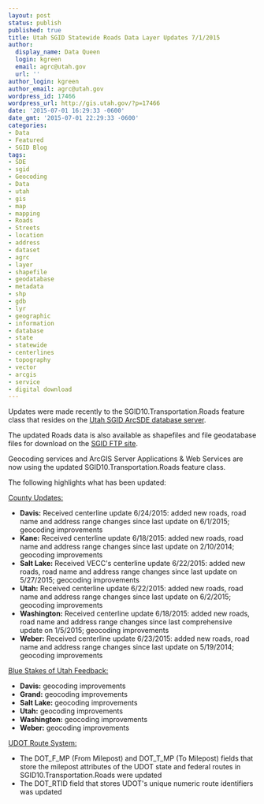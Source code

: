 ```yaml
---
layout: post
status: publish
published: true
title: Utah SGID Statewide Roads Data Layer Updates 7/1/2015
author:
  display_name: Data Queen
  login: kgreen
  email: agrc@utah.gov
  url: ''
author_login: kgreen
author_email: agrc@utah.gov
wordpress_id: 17466
wordpress_url: http://gis.utah.gov/?p=17466
date: '2015-07-01 16:29:33 -0600'
date_gmt: '2015-07-01 22:29:33 -0600'
categories:
- Data
- Featured
- SGID Blog
tags:
- SDE
- sgid
- Geocoding
- Data
- utah
- gis
- map
- mapping
- Roads
- Streets
- location
- address
- dataset
- agrc
- layer
- shapefile
- geodatabase
- metadata
- shp
- gdb
- lyr
- geographic
- information
- database
- state
- statewide
- centerlines
- topography
- vector
- arcgis
- service
- digital download
---
```

<p>Updates were made recently to the SGID10.Transportation.Roads feature class that resides on the <a href="{{ "/data/how-to-connect-to-the-sgid-via-sde/" | prepend: site.baseurl }}">Utah SGID ArcSDE database server</a>.</p>
<p>The updated Roads data is also available as shapefiles and file geodatabase files for download on the <a href="ftp://ftp.agrc.utah.gov/UtahSGID_Vector/UTM12_NAD83/TRANSPORTATION/PackagedData/_Statewide/UtahRoadAndHighwaySystem/">SGID FTP site</a>.</p>
<p>Geocoding services and ArcGIS Server Applications & Web Services are now using the updated SGID10.Transportation.Roads feature class.</p>
<p>The following highlights what has been updated:</p>
<p><span style="text-decoration: underline;">County Updates:</span></p>
<ul>
<li><strong>Davis:</strong> Received centerline update 6/24/2015: added new roads, road name and address range changes since last update on 6/1/2015; geocoding improvements</li>
<li><strong>Kane:</strong> Received centerline update 6/18/2015: added new roads, road name and address range changes since last update on 2/10/2014; geocoding improvements</li>
<li><strong>Salt Lake:</strong> Received VECC's centerline update 6/22/2015: added new roads, road name and address range changes since last update on 5/27/2015; geocoding improvements</li>
<li><strong>Utah:</strong> Received centerline update 6/22/2015: added new roads, road name and address range changes since last update on 6/2/2015; geocoding improvements</li>
<li><strong>Washington:</strong> Received centerline update 6/18/2015: added new roads, road name and address range changes since last comprehensive update on 1/5/2015; geocoding improvements</li>
<li><strong>Weber:</strong> Received centerline update 6/23/2015: added new roads, road name and address range changes since last update on 5/19/2014; geocoding improvements </li>
</ul>
<p><span style="text-decoration: underline;">Blue Stakes of Utah Feedback:</span></p>
<ul>
<li><strong>Davis:</strong> geocoding improvements</li>
<li><strong>Grand:</strong> geocoding improvements</li>
<li><strong>Salt Lake:</strong> geocoding improvements</li>
<li><strong>Utah:</strong> geocoding improvements</li>
<li><strong>Washington:</strong> geocoding improvements</li>
<li><strong>Weber:</strong> geocoding improvements</li>
</ul>
<p><span style="text-decoration: underline;">UDOT Route System:</span></p>
<ul>
<li>The DOT_F_MP (From Milepost) and DOT_T_MP (To Milepost) fields that store the milepost attributes of the UDOT state and federal routes in SGID10.Transportation.Roads were updated</li>
<li>The DOT_RTID field that stores UDOT's unique numeric route identifiers was updated</li>
